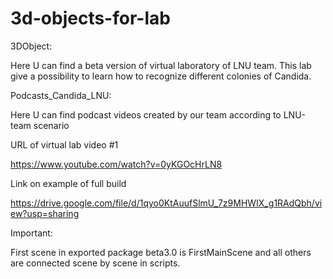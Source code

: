 # 3d-objects-for-lab
3DObject:

Here U can find a beta version of virtual laboratory of LNU team.
This lab give a possibility to learn how to recognize different colonies of Candida.

Podcasts_Candida_LNU:

Here U can find podcast videos created by our team according to LNU-team scenario

URL of virtual lab video #1

https://www.youtube.com/watch?v=0yKGOcHrLN8


Link on example of full build

https://drive.google.com/file/d/1qyo0KtAuufSlmU_7z9MHWIX_g1RAdQbh/view?usp=sharing

Important:

First scene in exported package beta3.0 is FirstMainScene and all others are connected scene by scene in scripts.


